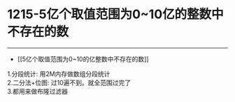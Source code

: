 # 1215-5亿个取值范围为0~10亿的整数中不存在的数

---


- [[5亿个取值范围为0~10的亿整数中不存在的数]]

1.分段统计: 用2M内存做数组分段统计  
2.二分法+位图: 过10遍不到。就全范围过完了  
3.都用来做布隆过滤器  




